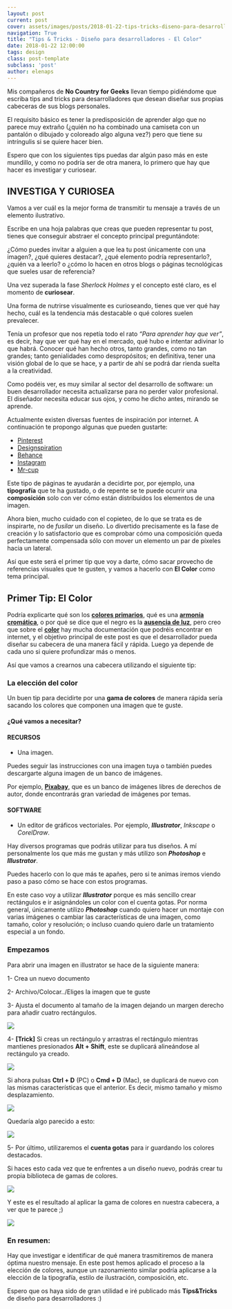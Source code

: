 ```yaml
---
layout: post
current: post
cover: assets/images/posts/2018-01-22-tips-tricks-diseno-para-desarrolladores-color/header.jpg
navigation: True
title: "Tips & Tricks - Diseño para desarrolladores - El Color"
date: 2018-01-22 12:00:00
tags: design
class: post-template
subclass: 'post'
author: elenaps
---
```



Mis compañeros de **No Country for Geeks** llevan tiempo pidiéndome que escriba tips and tricks para desarrolladores que desean diseñar sus propias cabeceras de sus blogs personales.

El requisito básico es tener la predisposición de aprender algo que no parece muy extraño (¿quién no ha combinado una camiseta con un pantalón o dibujado y coloreado algo alguna vez?) pero que tiene su intríngulis si se quiere hacer bien.

Espero que con los siguientes tips puedas dar algún paso más en este mundillo, y como no podría ser de otra manera, lo primero que hay que hacer es investigar y curiosear.

## INVESTIGA Y CURIOSEA
Vamos a ver cuál es la mejor forma de transmitir tu mensaje a través de un elemento ilustrativo.

Escribe en una hoja palabras que creas que pueden representar tu post, tienes que conseguir abstraer el concepto principal preguntándote: 

¿Cómo puedes invitar a alguien a que lea tu post únicamente con una imagen?, ¿qué quieres destacar?, ¿qué elemento podría representarlo?,  ¿quién va a leerlo? o ¿cómo lo hacen en otros blogs o páginas tecnológicas que sueles usar de referencia?

Una vez superada la fase *Sherlock Holmes* y el concepto esté claro, es el momento de **curiosear**.

Una forma de nutrirse visualmente es curioseando, tienes que ver qué hay hecho, cuál es la tendencia más destacable o qué colores suelen prevalecer. 

Tenía un profesor que nos repetía todo el rato *“Para aprender hay que ver”*, es decir, hay que ver qué hay en el mercado, qué hubo e intentar adivinar lo que habrá. Conocer qué han hecho otros, tanto grandes, como no tan grandes; tanto genialidades como despropósitos; en definitiva, tener una visión global de lo que se hace, y a partir de ahí se podrá dar rienda suelta a la creatividad.

Como podéis ver, es muy similar al sector del desarrollo de software: un buen desarrollador necesita actualizarse para no perder valor profesional. El diseñador necesita educar sus ojos, y como he dicho antes, mirando se aprende.

Actualmente existen diversas fuentes de inspiración por internet. A continuación te propongo algunas que pueden gustarte:
- [Pinterest](https://www.pinterest.es)
- [Designspiration](https://www.designspiration.net)
- [Behance](https://www.behance.net)
- [Instagram](https://www.instagram.com)
- [Mr-cup](http://www.mr-cup.com/blog.html)

Este tipo de páginas te ayudarán a decidirte por, por ejemplo, una **tipografía** que te ha gustado, o de repente se te puede ocurrir una **composición** solo con ver cómo están distribuidos los elementos de una imagen.

Ahora bien, mucho cuidado con el copieteo, de lo que se trata es de inspirarte, no de *fusilar* un diseño. Lo divertido precisamente es la fase de creación y lo satisfactorio que es comprobar cómo una composición queda perfectamente compensada sólo con mover un elemento un par de píxeles hacia un lateral. 

Así que este será el primer tip que voy a darte, cómo sacar provecho de referencias visuales que te gusten, y vamos a hacerlo con **El Color** como tema principal. 

## Primer Tip: El Color
Podría explicarte qué son los **[colores primarios](https://es.wikipedia.org/wiki/Color_primario )**, qué es una **[armonía cromática](https://es.wikipedia.org/wiki/Armon%C3%ADa_crom%C3%A1tica)**, o por qué se dice que el negro es la **[ausencia de luz](https://es.wikipedia.org/wiki/Negro_(color))**, pero creo que sobre el **[color](https://es.wikipedia.org/wiki/Color)** hay mucha documentación que podréis encontrar en internet, y el objetivo principal de este post es que el desarrollador pueda diseñar su cabecera de una manera fácil y rápida. Luego ya depende de cada uno si quiere profundizar más o menos.

Así que vamos a crearnos una cabecera utilizando el siguiente tip:

### La elección del color
Un buen tip para decidirte por una **gama de colores** de manera rápida sería sacando los colores que componen una imagen que te guste.

#### ¿Qué vamos a necesitar?
#### RECURSOS

-   Una imagen.

Puedes seguir las instrucciones con una imagen tuya o también puedes descargarte alguna imagen de un banco de imágenes.

Por ejemplo, **[Pixabay](https://pixabay.com/)**, que es un banco de imágenes libres de derechos de autor, donde encontrarás gran variedad de imágenes por temas. 


#### SOFTWARE

-   Un editor de gráficos vectoriales. Por ejemplo, ***Illustrator***, *Inkscape* o *CorelDraw*.

Hay diversos programas que podrás utilizar para tus diseños. A mí personalmente los que más me gustan y más utilizo son ***Photoshop*** e ***Illustrator***. 

Puedes hacerlo con lo que más te apañes, pero si te animas iremos viendo paso a paso cómo se hace con estos programas.

En este caso voy a utilizar ***Illustrator*** porque es más sencillo crear rectángulos e ir asignándoles un color con el cuenta gotas. Por norma general, únicamente utilizo ***Photoshop***  cuando quiero hacer un montaje con varias imágenes o cambiar las características de una imagen, como tamaño, color y resolución; o incluso cuando quiero darle un tratamiento especial a un fondo.

### Empezamos

Para abrir una imagen en illustrator se hace de la siguiente manera:

1- Crea un nuevo documento

2- Archivo/Colocar../Eliges la imagen que te guste

3- Ajusta el documento al tamaño de la imagen dejando un margen derecho para añadir cuatro rectángulos.

![](/assets/images/posts/2018-01-22-tips-tricks-diseno-para-desarrolladores-color/ajustarimagen.jpg)

4- **[Trick]** Si creas un rectángulo y arrastras el rectángulo mientras mantienes presionados **Alt + Shift**, este se duplicará alineándose al rectángulo ya creado.

![](/assets/images/posts/2018-01-22-tips-tricks-diseno-para-desarrolladores-color/duplicaruno.gif)

Si ahora pulsas **Ctrl + D** (PC) o **Cmd + D** (Mac), se duplicará de nuevo con las mismas características que el anterior. Es decir, mismo tamaño y mismo desplazamiento.

![](/assets/images/posts/2018-01-22-tips-tricks-diseno-para-desarrolladores-color/duplicarvarios.gif)

Quedaría algo parecido a esto:

![](/assets/images/posts/2018-01-22-tips-tricks-diseno-para-desarrolladores-color/crearcajas.gif)

5- Por último, utilizaremos el **cuenta gotas** para ir guardando los colores destacados.

Si haces esto cada vez que te enfrentes a un diseño nuevo, podrás crear tu propia biblioteca de gamas de colores.

![](/assets/images/posts/2018-01-22-tips-tricks-diseno-para-desarrolladores-color/cuentagotas.jpg)

Y este es el resultado al aplicar la gama de colores en nuestra cabecera, a ver que te parece ;)

![](/assets/images/posts/2018-01-22-tips-tricks-diseno-para-desarrolladores-color/header.jpg)



### En resumen: 
Hay que investigar e identificar de qué manera trasmitiremos de manera óptima nuestro mensaje. En este post hemos aplicado el proceso a la elección de colores, aunque un razonamiento similar podría aplicarse a la elección de la tipografía, estilo de ilustración, composición, etc.

Espero que os haya sido de gran utilidad e iré publicado más **Tips&Tricks** de diseño para desarrolladores :)



